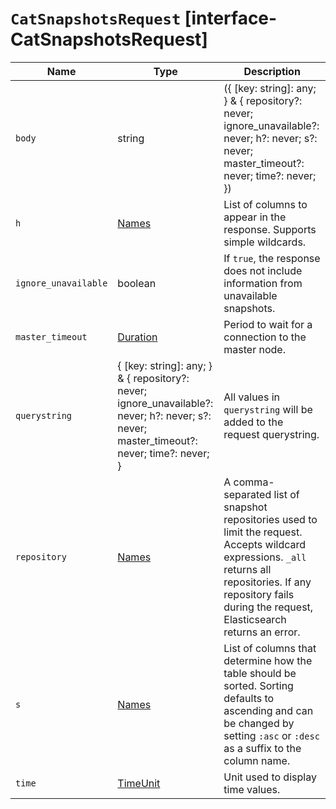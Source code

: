 # `CatSnapshotsRequest` [interface-CatSnapshotsRequest]

| Name | Type | Description |
| - | - | - |
| `body` | string | ({ [key: string]: any; } & { repository?: never; ignore_unavailable?: never; h?: never; s?: never; master_timeout?: never; time?: never; }) | All values in `body` will be added to the request body. |
| `h` | [Names](./Names.md) | List of columns to appear in the response. Supports simple wildcards. |
| `ignore_unavailable` | boolean | If `true`, the response does not include information from unavailable snapshots. |
| `master_timeout` | [Duration](./Duration.md) | Period to wait for a connection to the master node. |
| `querystring` | { [key: string]: any; } & { repository?: never; ignore_unavailable?: never; h?: never; s?: never; master_timeout?: never; time?: never; } | All values in `querystring` will be added to the request querystring. |
| `repository` | [Names](./Names.md) | A comma-separated list of snapshot repositories used to limit the request. Accepts wildcard expressions. `_all` returns all repositories. If any repository fails during the request, Elasticsearch returns an error. |
| `s` | [Names](./Names.md) | List of columns that determine how the table should be sorted. Sorting defaults to ascending and can be changed by setting `:asc` or `:desc` as a suffix to the column name. |
| `time` | [TimeUnit](./TimeUnit.md) | Unit used to display time values. |
